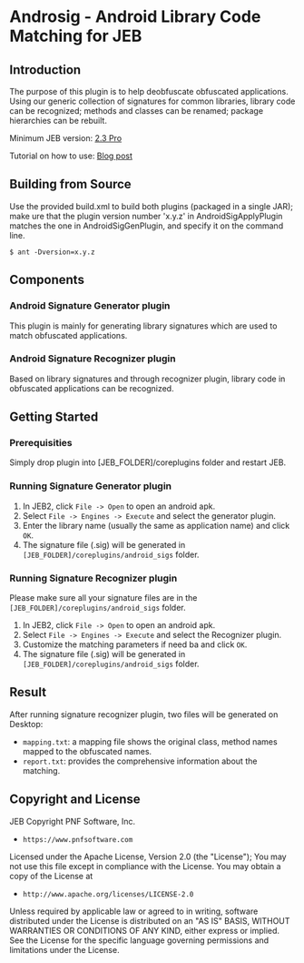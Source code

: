 # Androsig - Android Library Code Matching for JEB

## Introduction

The purpose of this plugin is to help deobfuscate obfuscated applications. Using our generic collection of signatures for common libraries, library code can be recognized; methods and classes can be renamed; package hierarchies can be rebuilt. 

Minimum JEB version: [2.3 Pro](https://www.pnfsoftware.com/jeb2/)

Tutorial on how to use: [Blog post](https://www.pnfsoftware.com/blog/jeb-library-code-matching-for-android/)

## Building from Source

Use the provided build.xml to build both plugins (packaged in a single JAR); make ure that the plugin version number 'x.y.z' in AndroidSigApplyPlugin matches the one in AndroidSigGenPlugin, and specify it on the command line.

`$ ant -Dversion=x.y.z`

## Components

### Android Signature Generator plugin

This plugin is mainly for generating library signatures which are used to match obfuscated applications.

### Android Signature Recognizer plugin

Based on library signatures and through recognizer plugin, library code in obfuscated applications can be recognized.

## Getting Started

### Prerequisities

Simply drop plugin into [JEB_FOLDER]/coreplugins folder and restart JEB.

### Running Signature Generator plugin

1. In JEB2, click `File -> Open` to open an android apk.
2. Select `File -> Engines -> Execute` and select the generator plugin.
3. Enter the library name (usually the same as application name) and click `OK`.
4. The signature file (.sig) will be generated in `[JEB_FOLDER]/coreplugins/android_sigs` folder.

### Running Signature Recognizer plugin

Please make sure all your signature files are in the `[JEB_FOLDER]/coreplugins/android_sigs` folder.

1. In JEB2, click `File -> Open` to open an android apk.
2. Select `File -> Engines -> Execute` and select the Recognizer plugin.
3. Customize the matching parameters if need ba and click `OK`.
4. The signature file (.sig) will be generated in `[JEB_FOLDER]/coreplugins/android_sigs` folder.

## Result

After running signature recognizer plugin, two files will be generated on Desktop:

* `mapping.txt`: a mapping file shows the original class, method names mapped to the obfuscated names.
* `report.txt`: provides the comprehensive information about the matching.

## Copyright and License

JEB Copyright PNF Software, Inc.

*     https://www.pnfsoftware.com

Licensed under the Apache License, Version 2.0 (the "License");
You may not use this file except in compliance with the License.
You may obtain a copy of the License at

*     http://www.apache.org/licenses/LICENSE-2.0

Unless required by applicable law or agreed to in writing, software distributed under the License is distributed on an "AS IS" BASIS, WITHOUT WARRANTIES OR CONDITIONS OF ANY KIND, either express or implied. See the License for the specific language governing permissions and limitations under the License.